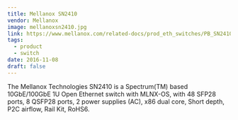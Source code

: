 ```yaml
---
title: Mellanox SN2410
vendor: Mellanox
image: mellanoxsn2410.jpg
link: https://www.mellanox.com/related-docs/prod_eth_switches/PB_SN2410.pdf
tags:
  - product
  - switch
date: 2016-11-08
draft: false
---
```


The Mellanox Technologies SN2410 is a Spectrum(TM) based 10GbE/100GbE 1U Open Ethernet switch with MLNX-OS,
with 48 SFP28 ports, 8 QSFP28 ports, 2 power supplies (AC), x86 dual core, Short depth, P2C airflow, Rail Kit, RoHS6.
